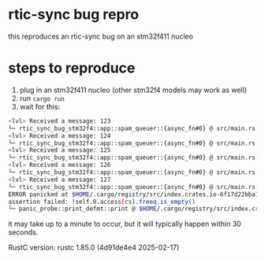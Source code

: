 # rtic-sync bug repro

this reproduces an rtic-sync bug on an stm32f411 nucleo

# steps to reproduce

1. plug in an stm32f411 nucleo (other stm32f4 models may work as well)
2. run `cargo run`
3. wait for this:

```bash
<lvl> Received a message: 123
└─ rtic_sync_bug_stm32f4::app::spam_queuer::{async_fn#0} @ src/main.rs:119 
<lvl> Received a message: 124
└─ rtic_sync_bug_stm32f4::app::spam_queuer::{async_fn#0} @ src/main.rs:119 
<lvl> Received a message: 125
└─ rtic_sync_bug_stm32f4::app::spam_queuer::{async_fn#0} @ src/main.rs:119 
<lvl> Received a message: 126
└─ rtic_sync_bug_stm32f4::app::spam_queuer::{async_fn#0} @ src/main.rs:119 
<lvl> Received a message: 127
└─ rtic_sync_bug_stm32f4::app::spam_queuer::{async_fn#0} @ src/main.rs:119 
ERROR panicked at $HOME/.cargo/registry/src/index.crates.io-6f17d22bba15001f/rtic-sync-1.3.0/src/channel.rs:315:17:
assertion failed: !self.0.access(cs).freeq.is_empty()
└─ panic_probe::print_defmt::print @ $HOME/.cargo/registry/src/index.crates.io-6f17d22bba15001f/panic-probe-0.3.2/src/lib.rs:104 
```

it may take up to a minute to occur, but it will typically happen within 30 seconds.

RustC version: rustc 1.85.0 (4d91de4e4 2025-02-17)
